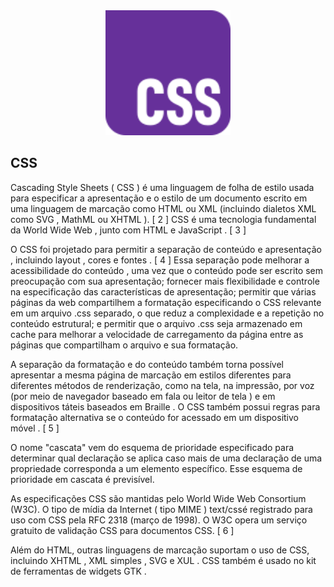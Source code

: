 <div align="center">
<img src="../_assets_/logo_CSS.png" alt="Texto Alternativo" width="200px">
</div>

## CSS

Cascading Style Sheets ( CSS ) é uma linguagem de folha de estilo usada para especificar a apresentação e o estilo de um documento escrito em uma linguagem de marcação como HTML ou XML (incluindo dialetos XML como SVG , MathML ou XHTML ). [ 2 ] CSS é uma tecnologia fundamental da World Wide Web , junto com HTML e JavaScript . [ 3 ]

O CSS foi projetado para permitir a separação de conteúdo e apresentação , incluindo layout , cores e fontes . [ 4 ] Essa separação pode melhorar a acessibilidade do conteúdo , uma vez que o conteúdo pode ser escrito sem preocupação com sua apresentação; fornecer mais flexibilidade e controle na especificação das características de apresentação; permitir que várias páginas da web compartilhem a formatação especificando o CSS relevante em um arquivo .css separado, o que reduz a complexidade e a repetição no conteúdo estrutural; e permitir que o arquivo .css seja armazenado em cache para melhorar a velocidade de carregamento da página entre as páginas que compartilham o arquivo e sua formatação.

A separação da formatação e do conteúdo também torna possível apresentar a mesma página de marcação em estilos diferentes para diferentes métodos de renderização, como na tela, na impressão, por voz (por meio de navegador baseado em fala ou leitor de tela ) e em dispositivos táteis baseados em Braille . O CSS também possui regras para formatação alternativa se o conteúdo for acessado em um dispositivo móvel . [ 5 ]

O nome "cascata" vem do esquema de prioridade especificado para determinar qual declaração se aplica caso mais de uma declaração de uma propriedade corresponda a um elemento específico. Esse esquema de prioridade em cascata é previsível.

As especificações CSS são mantidas pelo World Wide Web Consortium (W3C). O tipo de mídia da Internet ( tipo MIME ) text/cssé registrado para uso com CSS pela RFC 2318 (março de 1998). O W3C opera um serviço gratuito de validação CSS para documentos CSS. [ 6 ]

Além do HTML, outras linguagens de marcação suportam o uso de CSS, incluindo XHTML , XML simples , SVG e XUL . CSS também é usado no kit de ferramentas de widgets GTK .